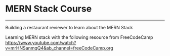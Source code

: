 # MERN Stack Course
---
Building a restaurant reviewer to learn about the MERN Stack 

Learning MERN stack with the following resource  from FreeCodeCamp \
https://www.youtube.com/watch?v=mrHNSanmqQ4&ab_channel=freeCodeCamp.org
